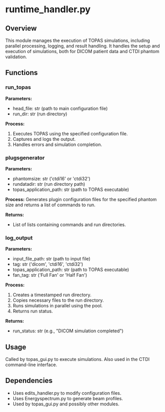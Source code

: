 # runtime_handler.py

## Overview
This module manages the execution of TOPAS simulations, including parallel processing, logging, and result handling. It handles the setup and execution of simulations, both for DICOM patient data and CTDI phantom validation.

## Functions

### run_topas

**Parameters:**
- head_file: str (path to main configuration file)
- run_dir: str (run directory)

**Process:**
1. Executes TOPAS using the specified configuration file.
2. Captures and logs the output.
3. Handles errors and simulation completion.

### plugsgenerator

**Parameters:**
- phantomsize: str ('ctdi16' or 'ctdi32')
- rundatadir: str (run directory path)
- topas_application_path: str (path to TOPAS executable)

**Process:**
Generates plugin configuration files for the specified phantom size and returns a list of commands to run.

**Returns:**
- List of lists containing commands and run directories.

### log_output

**Parameters:**
- input_file_path: str (path to input file)
- tag: str ('dicom', 'ctdi16', 'ctdi32')
- topas_application_path: str (path to TOPAS executable)
- fan_tag: str ('Full Fan' or 'Half Fan')

**Process:**
1. Creates a timestamped run directory.
2. Copies necessary files to the run directory.
3. Runs simulations in parallel using the pool.
4. Returns run status.

**Returns:**
- run_status: str (e.g., "DICOM simulation completed")

## Usage
Called by topas_gui.py to execute simulations. Also used in the CTDI command-line interface.

## Dependencies
- Uses edits_handler.py to modify configuration files.
- Uses Energyspectrum.py to generate beam profiles.
- Used by topas_gui.py and possibly other modules.
